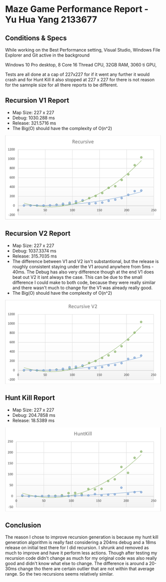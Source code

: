 # Maze Game Performance Report - Yu Hua Yang 2133677

## Conditions & Specs

While working on the Best Performance setting, Visual Studio, Windows File Explorer and Git active in the background

Windows 10 Pro desktop, 8 Core 16 Thread CPU, 32GB RAM, 3060 ti GPU,

Tests are all done at a cap of 227x227 for if it went any further it would crash and for Hunt Kill it also stopped at 227 x 227 for there is not reason for the samnple size for all there reports to be different.

## Recursion V1 Report

* Map Size: 227 x 227
* Debug:  1030.288 ms
* Release: 321.5716 ms
* The Big(O) should have the complexity of O(n^2)

![scatter plot displaying recursive loading speeds at different sizes](../Performance_Img/recursivePerformance.png)

## Recursion V2 Report

* Map Size: 227 x 227
* Debug:  1037.3374 ms
* Release: 315.7035 ms
* The difference between V1 and V2 isn't substantional, but the release is roughly consistent staying under the V1 around anywhere from 5ms - 40ms. The Debug has also very difference though at the end V1 does beat out V2 it isnt always the case. This can be due to the small difference I could make to both code, because they were really similar and there wasn't much to change for the V1 was already really good.
* The Big(O) should have the complexity of O(n^2)

![scatter plot displaying recursive v2 loading speeds at different sizes](../Performance_Img/recursiveV2Performance.png)

## Hunt Kill Report

* Map Size: 227 x 227
* Debug:  204.7858 ms
* Release: 18.5389 ms

![scatter plot displaying hunt kill loading speeds at different sizes](../Performance_Img/huntkillPerformance.png)

## Conclusion

The reason I chose to improve recursion generation is because my hunt kill generation algorithm is really fast considering a 204ms debug and a 18ms release on initial test there for I did recursion. I shrunk and removed as much to improve and have it perform less actions. Though after testing my recursion code didn't change as much for my original code was also really good and didn't know what else to change. The difference is around a 20-30ms change tho there are certain outlier that are not within that average range.
So the two recursions seems relatively similar.